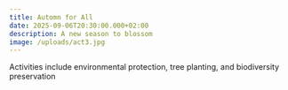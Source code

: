 ```yaml
---
title: Automn for All
date: 2025-09-06T20:30:00.000+02:00
description: A new season to blossom
image: /uploads/act3.jpg
---
```


Activities include environmental
protection, tree planting, and biodiversity preservation

